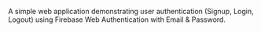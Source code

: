 A simple web application demonstrating user authentication (Signup, Login, Logout) using Firebase Web Authentication with Email & Password.
